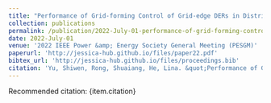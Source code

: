 ```yaml
---
title: "Performance of Grid-forming Control of Grid-edge DERs in Distribution Grids"
collection: publications
permalink: /publication/2022-July-01-performance-of-grid-forming-control-of-grid-edge-ders-in-distribution-grids
date: 2022-July-01
venue: '2022 IEEE Power &amp; Energy Society General Meeting (PESGM)'
paperurl: 'http://jessica-hub.github.io/files/paper22.pdf'
bibtex_url: 'http://jessica-hub.github.io/files/proceedings.bib'
citation: 'Yu, Shiwen, Rong, Shuaiang, He, Lina. &quot;Performance of Grid-forming Control of Grid-edge DERs in Distribution Grids.&quot; <i>2022 IEEE Power &amp; Energy Society General Meeting (PESGM)</i>, pp. 1–5, 2022.'
---
```


Recommended citation: {item.citation}
